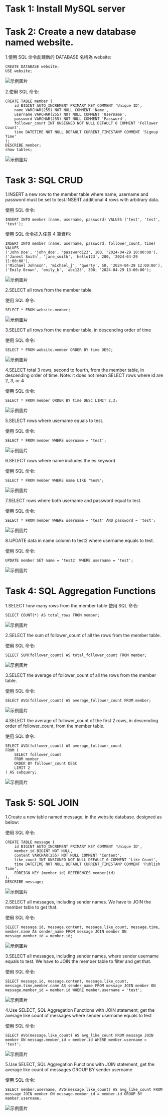 # Task 1: Install MySQL server

# Task 2: Create a new database named website.

1.使用 SQL 命令創建新的 DATABASE 名稱為 website:

```
CREATE DATABASE website;
USE website;
```

![示例圖片](PIC/pic1.JPG)

2.使用 SQL 命令:

```
CREATE TABLE member (
    id BIGINT AUTO_INCREMENT PRIMARY KEY COMMENT 'Unique ID',
    name VARCHAR(255) NOT NULL COMMENT 'Name',
    username VARCHAR(255) NOT NULL COMMENT 'Username',
    password VARCHAR(255) NOT NULL COMMENT 'Password',
    follower_count INT UNSIGNED NOT NULL DEFAULT 0 COMMENT 'Follower Count',
    time DATETIME NOT NULL DEFAULT CURRENT_TIMESTAMP COMMENT 'Signup Time'
);
DESCRIBE member;
show tables;
```

![示例圖片](PIC/pic2.JPG)

# Task 3: SQL CRUD

1.INSERT a new row to the member table where name, username and password must be set to test.INSERT additional 4 rows with arbitrary data.

使用 SQL 命令:

```
INSERT INTO member (name, username, password) VALUES ('test', 'test', 'test');
```

使用 SQL 命令插入任意 4 筆資料:

```
INSERT INTO member (name, username, password, follower_count, time)
VALUES
('John Doe', 'john_doe', 'password123', 100, '2024-04-29 10:00:00'),
('Janest Smith', 'jane_smith', 'hello123', 200, '2024-04-29 11:00:00'),
('Michael Johnson', 'michael_j', 'qwerty', 50, '2024-04-29 12:00:00'),
('Emily Brown', 'emily_b', 'abc123', 300, '2024-04-29 13:00:00');
```

![示例圖片](PIC/pic3.JPG)

2.SELECT all rows from the member table

使用 SQL 命令:

```
SELECT * FROM website.member;
```

![示例圖片](PIC/pic4.JPG)

3.SELECT all rows from the member table, in descending order of time

使用 SQL 命令:

```
SELECT * FROM website.member ORDER BY time DESC;
```

![示例圖片](PIC/pic5.JPG)

4.SELECT total 3 rows, second to fourth, from the member table, in descending order of time. Note: it does not mean SELECT rows where id are 2, 3, or 4

使用 SQL 命令:

```
SELECT * FROM member ORDER BY time DESC LIMIT 2,3;
```

![示例圖片](PIC/pic6.JPG)

5.SELECT rows where username equals to test.

使用 SQL 命令:

```
SELECT * FROM member WHERE username = 'test';
```

![示例圖片](PIC/pic7.JPG)

6.SELECT rows where name includes the es keyword

使用 SQL 命令:

```
SELECT * FROM member WHERE name LIKE '%es%';
```

![示例圖片](PIC/pic8.JPG)

7.SELECT rows where both username and password equal to test.

使用 SQL 命令:

```
SELECT * FROM member WHERE username = 'test' AND password = 'test';
```

![示例圖片](PIC/pic9.JPG)

8.UPDATE data in name column to test2 where username equals to test.

使用 SQL 命令:

```
UPDATE member SET name = 'test2' WHERE username = 'test';
```

![示例圖片](PIC/pic10.JPG)

# Task 4: SQL Aggregation Functions

1.SELECT how many rows from the member table
使用 SQL 命令:

```
SELECT COUNT(*) AS total_rows FROM member;
```

![示例圖片](PIC/pic11.JPG)

2.SELECT the sum of follower_count of all the rows from the member table.

使用 SQL 命令:

```
SELECT SUM(follower_count) AS total_follower_count FROM member;
```

![示例圖片](PIC/pic12.JPG)

3.SELECT the average of follower_count of all the rows from the member table.

使用 SQL 命令:

```
SELECT AVG(follower_count) AS average_follower_count FROM member;
```

![示例圖片](PIC/pic13.JPG)

4.SELECT the average of follower_count of the first 2 rows, in descending order of follower_count, from the member table.

使用 SQL 命令:

```
SELECT AVG(follower_count) AS average_follower_count
FROM (
    SELECT follower_count
    FROM member
    ORDER BY follower_count DESC
    LIMIT 2
) AS subquery;
```

![示例圖片](PIC/pic14.JPG)

# Task 5: SQL JOIN

1.Create a new table named message, in the website database. designed as below:

使用 SQL 命令:

```
CREATE TABLE message (
    id BIGINT AUTO_INCREMENT PRIMARY KEY COMMENT 'Unique ID',
    member_id BIGINT NOT NULL,
    content VARCHAR(255) NOT NULL COMMENT 'Content',
    like_count INT UNSIGNED NOT NULL DEFAULT 0 COMMENT 'Like Count',
    time DATETIME NOT NULL DEFAULT CURRENT_TIMESTAMP COMMENT 'Publish Time',
    FOREIGN KEY (member_id) REFERENCES member(id)
);
DESCRIBE message;
```

![示例圖片](PIC/picMessage.JPG)

2.SELECT all messages, including sender names. We have to JOIN the member table to get that.

使用 SQL 命令:

```
SELECT message.id, message.content, message.like_count, message.time, member.name AS sender_name FROM message JOIN member ON message.member_id = member.id;
```

![示例圖片](PIC/pic15.JPG)

3.SELECT all messages, including sender names, where sender username equals to test. We have to JOIN the member table to filter and get that.

使用 SQL 命令:

```
SELECT message.id, message.content, message.like_count, message.time,member.name AS sender_name FROM message JOIN member ON message.member_id = member.id WHERE member.username = 'test';
```

![示例圖片](PIC/pic16.JPG)

4.Use SELECT, SQL Aggregation Functions with JOIN statement, get the average like
count of messages where sender username equals to test

使用 SQL 命令:

```
SELECT AVG(message.like_count) AS avg_like_count FROM message JOIN member ON message.member_id = member.id WHERE member.username = 'test';
```

![示例圖片](PIC/pic17.JPG)

5.Use SELECT, SQL Aggregation Functions with JOIN statement, get the average like count of messages GROUP BY sender username

使用 SQL 命令:

```
SELECT member.username, AVG(message.like_count) AS avg_like_count FROM message JOIN member ON message.member_id = member.id GROUP BY member.username;
```

![示例圖片](PIC/pic18.JPG)
